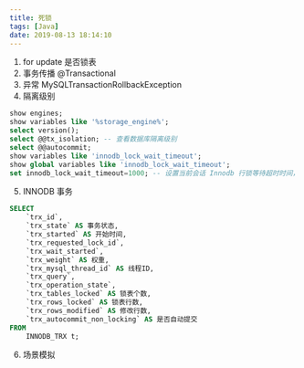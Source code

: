 ```yaml
---
title: 死锁
tags: [Java]
date: 2019-08-13 18:14:10
---
```


1. for update 是否锁表
2. 事务传播 @Transactional
3. 异常 MySQLTransactionRollbackException
4. 隔离级别
```sql
show engines;
show variables like '%storage_engine%';
select version();
select @@tx_isolation; -- 查看数据库隔离级别
select @@autocommit;
show variables like 'innodb_lock_wait_timeout';
show global variables like 'innodb_lock_wait_timeout';
set innodb_lock_wait_timeout=1000; -- 设置当前会话 Innodb 行锁等待超时时间，单位秒
```
5. INNODB 事务
```sql
SELECT
    `trx_id`,
    `trx_state` AS 事务状态,
    `trx_started` AS 开始时间,
    `trx_requested_lock_id`,
    `trx_wait_started`,
    `trx_weight` AS 权重,
    `trx_mysql_thread_id` AS 线程ID,
    `trx_query`,
    `trx_operation_state`,
    `trx_tables_locked` AS 锁表个数,
    `trx_rows_locked` AS 锁表行数,
    `trx_rows_modified` AS 修改行数,
    `trx_autocommit_non_locking` AS 是否自动提交
FROM
    INNODB_TRX t;
```
6. 场景模拟